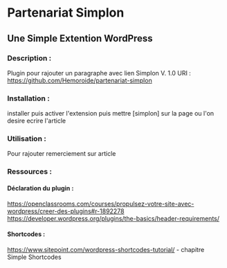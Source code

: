 ﻿# Partenariat Simplon
## Une Simple Extention WordPress

### Description :

Plugin pour rajouter un paragraphe avec lien Simplon
V. 1.0
URI : https://github.com/Hemoroide/partenariat-simplon

### Installation :

installer puis activer l'extension puis mettre [simplon] sur la page ou l'on desire ecrire l'article

### Utilisation :

Pour rajouter remerciement sur article

### Ressources :
#### Déclaration du plugin :
https://openclassrooms.com/courses/propulsez-votre-site-avec-wordpress/creer-des-plugins#r-1892278  
https://developer.wordpress.org/plugins/the-basics/header-requirements/

#### Shortcodes :
https://www.sitepoint.com/wordpress-shortcodes-tutorial/ - chapitre Simple Shortcodes 
